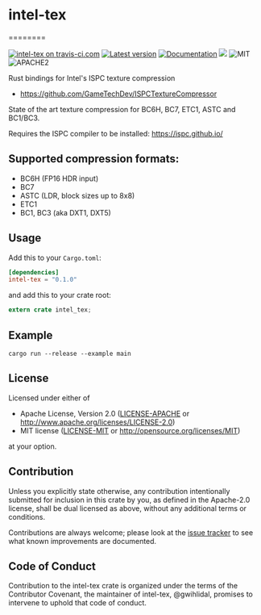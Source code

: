 # intel-tex
========

[![intel-tex on travis-ci.com](https://travis-ci.com/gwihlidal/intel-tex-rs.svg?branch=master)](https://travis-ci.com/gwihlidal/intel-tex-rs)
[![Latest version](https://img.shields.io/crates/v/intel-tex.svg)](https://crates.io/crates/intel-tex)
[![Documentation](https://docs.rs/intel-tex/badge.svg)](https://docs.rs/intel-tex)
[![](https://tokei.rs/b1/github/gwihlidal/intel-tex-rs)](https://github.com/gwihlidal/intel-tex-rs)
![MIT](https://img.shields.io/badge/license-MIT-blue.svg)
![APACHE2](https://img.shields.io/badge/license-APACHE2-blue.svg)

Rust bindings for Intel's ISPC texture compression

* https://github.com/GameTechDev/ISPCTextureCompressor

State of the art texture compression for BC6H, BC7, ETC1, ASTC and BC1/BC3.

Requires the ISPC compiler to be installed: https://ispc.github.io/

## Supported compression formats:

* BC6H (FP16 HDR input)
* BC7
* ASTC (LDR, block sizes up to 8x8)
* ETC1
* BC1, BC3 (aka DXT1, DXT5)

## Usage

Add this to your `Cargo.toml`:

```toml
[dependencies]
intel-tex = "0.1.0"
```

and add this to your crate root:

```rust
extern crate intel_tex;
```

## Example

```shell
cargo run --release --example main
```

## License

Licensed under either of

 * Apache License, Version 2.0 ([LICENSE-APACHE](LICENSE-APACHE) or http://www.apache.org/licenses/LICENSE-2.0)
 * MIT license ([LICENSE-MIT](LICENSE-MIT) or http://opensource.org/licenses/MIT)

at your option.

## Contribution

Unless you explicitly state otherwise, any contribution intentionally submitted
for inclusion in this crate by you, as defined in the Apache-2.0 license, shall
be dual licensed as above, without any additional terms or conditions.

Contributions are always welcome; please look at the [issue tracker](https://github.com/gwihlidal/intel-tex-rs/issues) to see what
known improvements are documented.

## Code of Conduct

Contribution to the intel-tex crate is organized under the terms of the
Contributor Covenant, the maintainer of intel-tex, @gwihlidal, promises to
intervene to uphold that code of conduct.